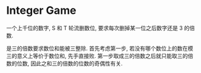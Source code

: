 # Integer Game

一个上千位的数字, S 和 T 轮流删数位, 要求每次删掉某一位之后数字还是 3 的倍数.

是三的倍数要求数位和能被三整除. 首先考虑第一步, 若没有哪个数位上的数在模三的意义上等价于数位和, 先手直接败. 第一步取成三的倍数之后就只能取三的倍数的位数, 因此之和三的倍数的位数的奇偶性有关.
